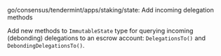 go/consensus/tendermint/apps/staking/state: Add incoming delegation methods

Add new methods to `ImmutableState` type for querying incoming (debonding)
delegations to an escrow account: `DelegationsTo()` and
`DebondingDelegationsTo()`.
